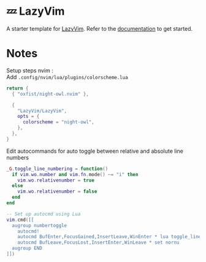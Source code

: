 # 💤 LazyVim

A starter template for [LazyVim](https://github.com/LazyVim/LazyVim).
Refer to the [documentation](https://lazyvim.github.io/installation) to get started.

# Notes

Setup steps nvim :  
Add `.config/nvim/lua/plugins/colorscheme.lua`

```lua
return {
  { "oxfist/night-owl.nvim" },

  {
    "LazyVim/LazyVim",
    opts = {
      colorscheme = "night-owl",
    },
  },
}
```

Edit autocommands for auto toggle between relative and absolute line numbers
```lua
_G.toggle_line_numbering = function()
  if vim.wo.number and vim.fn.mode() ~= "i" then
    vim.wo.relativenumber = true
  else
    vim.wo.relativenumber = false
  end
end

-- Set up autocmd using Lua
vim.cmd([[
  augroup numbertoggle
    autocmd!
    autocmd BufEnter,FocusGained,InsertLeave,WinEnter * lua toggle_line_numbering()
    autocmd BufLeave,FocusLost,InsertEnter,WinLeave * set nornu
  augroup END
]])
```
